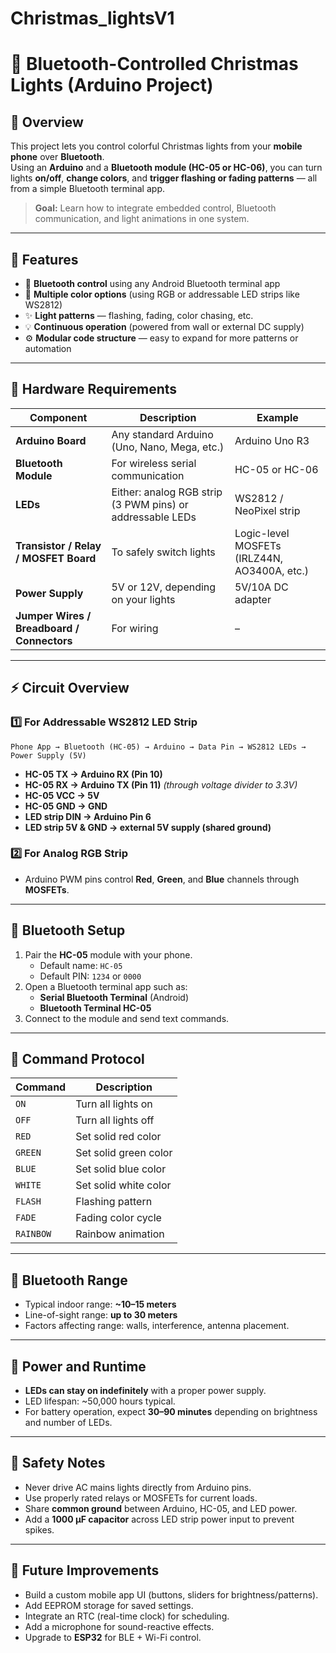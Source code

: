 # Christmas_lightsV1
# 🎄 Bluetooth-Controlled Christmas Lights (Arduino Project)

## 📘 Overview
This project lets you control colorful Christmas lights from your **mobile phone** over **Bluetooth**.  
Using an **Arduino** and a **Bluetooth module (HC-05 or HC-06)**, you can turn lights **on/off**, **change colors**, and **trigger flashing or fading patterns** — all from a simple Bluetooth terminal app.

> **Goal:** Learn how to integrate embedded control, Bluetooth communication, and light animations in one system.

---

## 🧠 Features
- 🔵 **Bluetooth control** using any Android Bluetooth terminal app  
- 🌈 **Multiple color options** (using RGB or addressable LED strips like WS2812)  
- ✨ **Light patterns** — flashing, fading, color chasing, etc.  
- 💡 **Continuous operation** (powered from wall or external DC supply)  
- ⚙️ **Modular code structure** — easy to expand for more patterns or automation  

---

## 🧰 Hardware Requirements

| Component | Description | Example |
|------------|--------------|----------|
| **Arduino Board** | Any standard Arduino (Uno, Nano, Mega, etc.) | Arduino Uno R3 |
| **Bluetooth Module** | For wireless serial communication | HC-05 or HC-06 |
| **LEDs** | Either: analog RGB strip (3 PWM pins) or addressable LEDs | WS2812 / NeoPixel strip |
| **Transistor / Relay / MOSFET Board** | To safely switch lights | Logic-level MOSFETs (IRLZ44N, AO3400A, etc.) |
| **Power Supply** | 5V or 12V, depending on your lights | 5V/10A DC adapter |
| **Jumper Wires / Breadboard / Connectors** | For wiring | – |

---

## ⚡ Circuit Overview

### 1️⃣ For Addressable WS2812 LED Strip
```
Phone App → Bluetooth (HC-05) → Arduino → Data Pin → WS2812 LEDs → Power Supply (5V)
```
- **HC-05 TX → Arduino RX (Pin 10)**  
- **HC-05 RX → Arduino TX (Pin 11)** *(through voltage divider to 3.3V)*  
- **HC-05 VCC → 5V**  
- **HC-05 GND → GND**  
- **LED strip DIN → Arduino Pin 6**  
- **LED strip 5V & GND → external 5V supply (shared ground)**

### 2️⃣ For Analog RGB Strip
- Arduino PWM pins control **Red**, **Green**, and **Blue** channels through **MOSFETs**.

---

## 📱 Bluetooth Setup

1. Pair the **HC-05** module with your phone.  
   - Default name: `HC-05`  
   - Default PIN: `1234` or `0000`
2. Open a Bluetooth terminal app such as:
   - **Serial Bluetooth Terminal** (Android)
   - **Bluetooth Terminal HC-05**
3. Connect to the module and send text commands.

---

## 🧾 Command Protocol

| Command | Description |
|----------|--------------|
| `ON` | Turn all lights on |
| `OFF` | Turn all lights off |
| `RED` | Set solid red color |
| `GREEN` | Set solid green color |
| `BLUE` | Set solid blue color |
| `WHITE` | Set solid white color |
| `FLASH` | Flashing pattern |
| `FADE` | Fading color cycle |
| `RAINBOW` | Rainbow animation |

---

## 📶 Bluetooth Range
- Typical indoor range: **~10–15 meters**  
- Line-of-sight range: **up to 30 meters**
- Factors affecting range: walls, interference, antenna placement.

---

## 🔋 Power and Runtime
- **LEDs can stay on indefinitely** with a proper power supply.
- LED lifespan: ~50,000 hours typical.  
- For battery operation, expect **30–90 minutes** depending on brightness and number of LEDs.

---

## 🔐 Safety Notes
- Never drive AC mains lights directly from Arduino pins.  
- Use properly rated relays or MOSFETs for current loads.  
- Share **common ground** between Arduino, HC-05, and LED power.  
- Add a **1000 µF capacitor** across LED strip power input to prevent spikes.

---

## 🚀 Future Improvements
- Build a custom mobile app UI (buttons, sliders for brightness/patterns).  
- Add EEPROM storage for saved settings.  
- Integrate an RTC (real-time clock) for scheduling.  
- Add a microphone for sound-reactive effects.  
- Upgrade to **ESP32** for BLE + Wi-Fi control.
